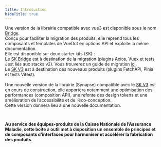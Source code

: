 ```yaml
---
title: Introduction
hideTitle: true
---
```


<doc-home-page-header class="mb-8 md-sm-14"></doc-home-page-header>

<doc-alert>

Une version de la librairie compatible avec vue3 est disponible sous le nom <a href="https://www.npmjs.com/package/@cnamts/synapse-bridge" target="_blank">Bridge</a>.<br/>
Conçu pour faciliter la migration des produits, elle reprend tous les composants et templates de VueDot en options API et exploite la même documentation.<br/>Elle est disponible sur deux starter kits (SK) :<br/>
Le <a href="https://gitlab.cnqd.cnamts.fr/human/developpement/SKVB_X" target="_blank">SK Bridge</a> est à destination de la migration (plugins Axios, Vuex et tests Jest liés aux stacks v2). Vous trouverez un guide de migration <a href="/migration-bridge">ici</a>.<br/>Le <a href="https://gitlab.cnqd.cnamts.fr/human/developpement/SKV3_X" target="_blank">SK V3</a> est à destination des nouveaux produits (plugins FetchAPI, Pinia et tests Vitest).<br/><br/>
Une nouvelle version de la librairie (Synapse) compatible avec le <a href="https://gitlab.cnqd.cnamts.fr/human/developpement/SKV3_X" target="_blank">SK V3</a> est en cours de construction, elle apportera notamment une optimisation des performances (composition API), une refonte des design tokens et une amélioration de l’accessibilité et de l’éco-conception.<br/> Cette version donnera lieu à une nouvelle documentation.

</doc-alert>

<br/>

**Au service des équipes-produits de la Caisse Nationale de l’Assurance Maladie, cette boîte à outil met à disposition un ensemble de principes et de composants d’interfaces pour harmoniser et accélérer la fabrication des produits.**

<doc-home-page-list class="mt-2 mt-md-6 mb-6 mb-md-10"></doc-home-page-list>
